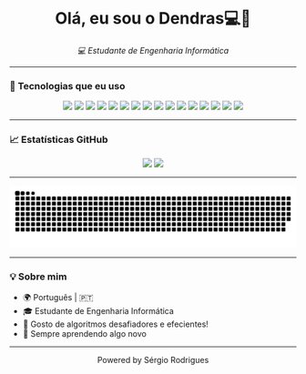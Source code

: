 <h1 align="center">Olá, eu sou o Dendras💻👋</h1>

<p align="center">
  <em>💻 Estudante de Engenharia Informática</em>
</p>

---

### 🚀 Tecnologias que eu uso

<p align="center">
  <img src="https://cdn.jsdelivr.net/gh/devicons/devicon/icons/html5/html5-original.svg" width="40"/>
  <img src="https://cdn.jsdelivr.net/gh/devicons/devicon/icons/css3/css3-original.svg" width="40"/>
  <img src="https://cdn.jsdelivr.net/gh/devicons/devicon/icons/javascript/javascript-original.svg" width="40"/>
  <img src="https://cdn.jsdelivr.net/gh/devicons/devicon/icons/c/c-original.svg" width="40"/>
  <img src="https://cdn.jsdelivr.net/gh/devicons/devicon/icons/cplusplus/cplusplus-original.svg" width="40"/>
  <img src="https://cdn-icons-png.flaticon.com/512/9748/9748677.png" width="40"/>
  <img src="https://cdn.jsdelivr.net/gh/devicons/devicon/icons/java/java-original.svg" width="40"/>
  <img src="https://cdn.jsdelivr.net/gh/devicons/devicon/icons/python/python-original.svg" width="40"/>
  <img src="https://cdn.jsdelivr.net/gh/devicons/devicon/icons/mysql/mysql-original.svg" width="40"/>
  <img src="https://cdn.jsdelivr.net/gh/devicons/devicon/icons/mongodb/mongodb-original.svg" width="40"/>
  <img src="https://cdn.jsdelivr.net/gh/devicons/devicon/icons/php/php-original.svg" width="40"/>
  <img src="https://encrypted-tbn0.gstatic.com/images?q=tbn:ANd9GcRHxDbHKmus-zm5gZTAAP8S9qvQE2E0yyFyRg&s" width="40"/>
  <img src="https://cdn.iconscout.com/icon/free/png-256/free-arduino-226072.png?f=webp" width="40"/>
  <img src="https://play-lh.googleusercontent.com/vl0b1cjMAWvoPU6Rm5d7g3QWRaxq35QbOc-ln0iCpV1OetUmlF4uKiLgdP3rbvinKw" width="40"/>
  <img src="https://upload.wikimedia.org/wikipedia/pt/5/51/Logo_Bloco_de_Notas-pt.PNG" width="40"/>
  <img src="https://cdn.jsdelivr.net/gh/devicons/devicon/icons/vscode/vscode-original.svg" width="40"/>
</p>

---

### 📈 Estatísticas GitHub

<p align="center">
  <img height="150em" src="https://github-readme-stats.vercel.app/api?username=dendrasdgr&show_icons=true&theme=react&hide_border=true&count_private=true" />
  <img height="150em" src="https://github-readme-stats.vercel.app/api/top-langs/?username=dendrasdgr&layout=compact&langs_count=10&theme=react&hide_border=true"/>
</p>

---

![snake gif](https://github.com/dendrasdgr/dendrasdgr/blob/output/github-snake-dark.svg)


---

### 💡 Sobre mim

- 🌍 Português | 🇵🇹
- 🎓 Estudante de Engenharia Informática
- 🧠 Gosto de algoritmos desafiadores e efecientes!
- 🎯 Sempre aprendendo algo novo

---

<p align="center">Powered by Sérgio Rodrigues</p>
